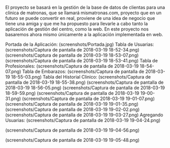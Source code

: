 El proyecto se basará en la gestión de la base de datos de clientas para una clínica de matronas, que se llamará mismatronas.com, proyecto que en un futuro se puede convertir en real, proviene de una idea de negocio que tiene una amiga y que me ha propuesto para llevarle a cabo tanto la aplicación de gestión del centro, como la web. En este proyecto nos basaremos ahora mismo únicamente a la aplicación implementada en web.

Portada de la Aplicación:
(screenshots/Portada.jpg)
Tabla de Usuarias:
(screenshots/Captura de pantalla de 2018-03-19 18-52-34.png)
(screenshots/Captura de pantalla de 2018-03-19 18-53-07.png)
(screenshots/Captura de pantalla de 2018-03-19 18-53-41.png)
Tabla de Profesionales:
(screenshots/Captura de pantalla de 2018-03-19 18-54-07.png)
Tabla de Embarazos:
(screenshots/Captura de pantalla de 2018-03-19 18-55-03.png)
Tabla del Historial Clinico:
(screenshots/Captura de pantalla de 2018-03-19 18-55-38.png)
(screenshots/Captura de pantalla de 2018-03-19 18-56-05.png)
(screenshots/Captura de pantalla de 2018-03-19 18-59-59.png)
(screenshots/Captura de pantalla de 2018-03-19 19-00-31.png)
(screenshots/Captura de pantalla de 2018-03-19 19-01-07.png)
(screenshots/Captura de pantalla de 2018-03-19 19-01-35.png)
(screenshots/Captura de pantalla de 2018-03-19 19-02-02.png)
(screenshots/Captura de pantalla de 2018-03-19 19-03-27.png)
Agregando Usuarias:
(screenshots/Captura de pantalla de 2018-03-19 19-04-24.png)

(screenshots/Captura de pantalla de 2018-03-19 19-04-56.png)

(screenshots/Captura de pantalla de 2018-03-19 19-05-48.png)

